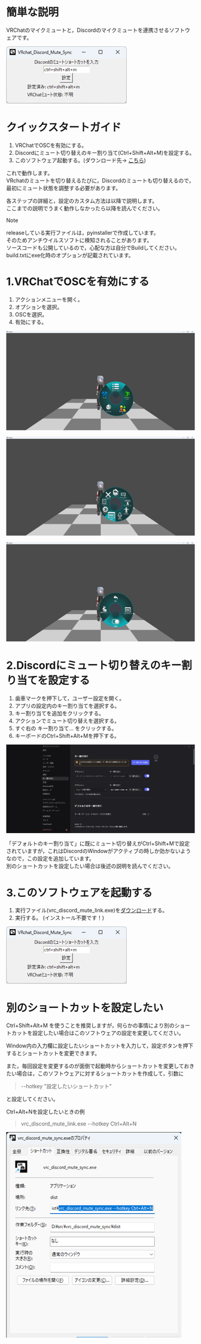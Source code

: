 # 簡単な説明
VRChatのマイクミュートと，Discordのマイクミュートを連携させるソフトウェアです。

![App画面](./readme_pic/30_app.png)

# クイックスタートガイド
1. VRChatでOSCを有効にする。
2. Discordにミュート切り替えのキー割り当て(Ctrl+Shift+Alt+M)を設定する。
3. このソフトウェア起動する。(ダウンロード先-> [こちら][releaseURL])

これで動作します。  
VRchatのミュートを切り替えるたびに，Discordのミュートも切り替えるので，最初にミュート状態を調整する必要があります。

各ステップの詳細と，設定のカスタム方法は以降で説明します。  
ここまでの説明でうまく動作しなかったら以降を読んでください。

> [!NOTE]
>releaseしている実行ファイルは，pyinstallerで作成しています。  
>そのためアンチウイルスソフトに検知されることがあります。  
>ソースコードも公開しているので，心配な方は自分でBuildしてください。  
>build.txtにexe化時のオプションが記載されています。

# 1.VRChatでOSCを有効にする
1. アクションメニューを開く。
2. オプションを選択。
3. OSCを選択。
4. 有効にする。


![オプションを選択](./readme_pic/10_VRChat_menu_option.png )

![OSCを選択](./readme_pic/11_VRChat_menu_OSC.png)

![有効にする](./readme_pic/12_VRChat_menu_Enable.png)

# 2.Discordにミュート切り替えのキー割り当てを設定する
1. 歯車マークを押下して，ユーザー設定を開く。
2. アプリの設定内のキー割り当てを選択する。
3. キー割り当てを追加をクリックする。
4. アクションでミュート切り替えを選択する。
5. すぐ右の キー割り当て... をクリックする。
6. キーボードのCtrl+Shift+Alt+Mを押下する。

![Discordショートカット](./readme_pic/20_Discord.png)

「デフォルトのキー割り当て」に既にミュート切り替えがCtrl+Shift+Mで設定されていますが，これはDiscordのWindowがアクティブの時しか効かないようなので，この設定を追加しています。  
別のショートカットを設定したい場合は後述の説明を読んでください。

# 3.このソフトウェアを起動する
1. 実行ファイル(vrc_discord_mute_link.exe)を[ダウンロード][releaseURL]する。
2. 実行する。 (インストール不要です！)

![App画面](./readme_pic/30_app.png)


# 別のショートカットを設定したい
Ctrl+Shift+Alt+M を使うことを推奨しますが，何らかの事情により別のショートカットを設定したい場合はこのソフトウェアの設定を変更してください。  

Window内の入力欄に設定したいショートカットを入力して，設定ボタンを押下するとショートカットを変更できます。

また，毎回設定を変更するのが面倒で起動時からショートカットを変更しておきたい場合は，このソフトウェアに対するショートカットを作成して，引数に
> --hotkey "設定したいショートカット"

と設定してください。

Ctrl+Alt+Nを設定したいときの例

> vrc_discord_mute_link.exe --hotkey Ctrl+Alt+N

![ショートカット](./readme_pic/shortcut.png)

[releaseURL]: <https://github.com/0E7E/vrc_discord_mute_link/releases>